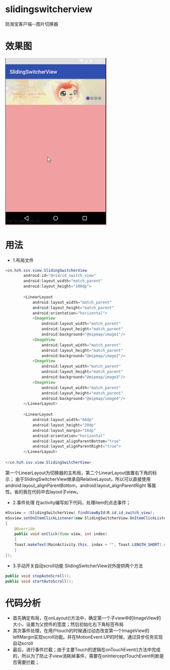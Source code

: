 # slidingswitcherview
防淘宝客户端--图片切换器

# 效果图
<img src="ssv.gif" width="320px"/>

# 用法
* 1.布局文件
```java
<cn.hzh.ssv.view.SlidingSwitcherView
        android:id="@+id/id_switch_view"
        android:layout_width="match_parent"
        android:layout_height="100dp">
        
        <LinearLayout
            android:layout_width="match_parent"
            android:layout_height="match_parent"
            android:orientation="horizontal">
            <ImageView
                android:layout_width="match_parent"
                android:layout_height="match_parent"
                android:background="@mipmap/image1"/>
            <ImageView
                android:layout_width="match_parent"
                android:layout_height="match_parent"
                android:background="@mipmap/image2"/>
            <ImageView
                android:layout_width="match_parent"
                android:layout_height="match_parent"
                android:background="@mipmap/image3"/>
            <ImageView
                android:layout_width="match_parent"
                android:layout_height="match_parent"
                android:background="@mipmap/image4"/>
        </LinearLayout>

        <LinearLayout
            android:layout_width="60dp"
            android:layout_height="20dp"
            android:layout_margin="16dp"
            android:orientation="horizontal"
            android:layout_alignParentBottom="true"
            android:layout_alignParentRight="true">
        </LinearLayout>
        
</cn.hzh.ssv.view.SlidingSwitcherView>
```
第一个LinearLayout为切换器的主布局，第二个LinearLayout放置右下角的标示；
由于SlidingSwitcherView继承自RelativeLayout，所以可以直接使用android:layout_alignParentBottom，android:layout_alignParentRight
等属性。省的我在代码中去layout子view。

* 2.事件处理
在activity编写如下代码，处理item的点击事件；
```java
mSsview = (SlidingSwitcherView) findViewById(R.id.id_switch_view);
mSsview.setOnItemClickListener(new SlidingSwitcherView.OnItemClickListener()
{
    @Override
    public void onClick(View view, int index)
    {
	Toast.makeText(MainActivity.this, index + "", Toast.LENGTH_SHORT).show();
    }
});
```
* 3.手动开关自动scroll功能
SlidingSwitcherView对外提供两个方法
```java
public void stopAutoScroll();
public void startAutoScroll();
```
# 代码分析
* 首先确定布局，在onLayout()方法中，确定第一个子view中的ImageView的大小，设置为父控件的宽度；然后初始化右下角标签布局
* 其次事件处理，在用户touch的时候通过动态改变第一个ImageView的leftMargin实现scroll功能。并在MotionEvent.UP的时候，通过异步任务实现自动scroll
* 最后，进行事件拦截；由于主要Touch的逻辑在onTouchEvent()方法中完成的，所以为了防止子view消耗掉事件，需要在onInterceptTouchEvent判断是否需要拦截；